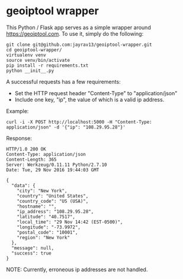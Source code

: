 # geoiptool wrapper

This Python / Flask app serves as a simple wrapper around https://geoiptool.com. To use it, simply do the following:

```
git clone git@github.com:jayrav13/geoiptool-wrapper.git
cd geoiptool-wrapper/
virtualenv venv
source venv/bin/activate
pip install -r requirements.txt
python __init__.py
```

A successful requests has a few requirements:

- Set the HTTP request header "Content-Type" to "application/json"
- Include one key, "ip", the value of which is a valid ip address.

Example:

```
curl -i -X POST http://localhost:5000 -H "Content-Type: application/json" -d '{"ip": "108.29.95.28"}'
```

Response:

```
HTTP/1.0 200 OK
Content-Type: application/json
Content-Length: 365
Server: Werkzeug/0.11.11 Python/2.7.10
Date: Tue, 29 Nov 2016 19:44:03 GMT

{
  "data": {
    "city": "New York",
    "country": "United States",
    "country_code": "US (USA)",
    "hostname": "",
    "ip_address": "108.29.95.28",
    "latitude": "40.7517",
    "local_time": "29 Nov 14:42 (EST-0500)",
    "longitude": "-73.9972",
    "postal_code": "10001",
    "region": "New York"
  },
  "message": null,
  "success": true
}
```

NOTE: Currently, erroneous ip addresses are not handled.
